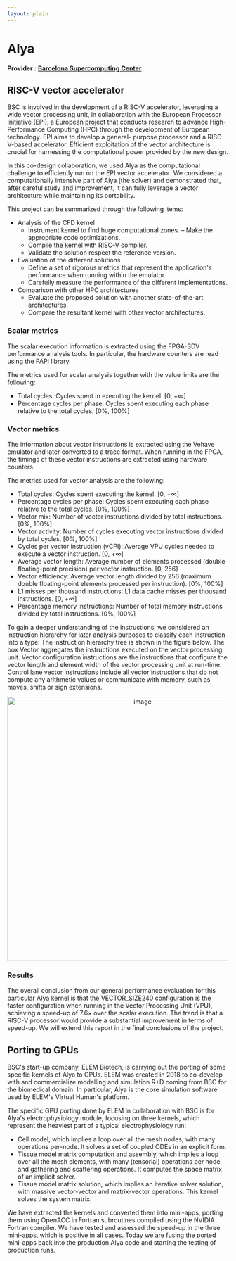 ```yaml
---
layout: plain
---
```



# Alya

**Provider :** [**Barcelona Supercomputing Center**](https://www.compbiomed.eu/about/compbiomed2-core-partners/bsc/)

## RISC-V vector accelerator

BSC is involved in the development of a RISC-V accelerator, leveraging a wide vector processing unit, in collaboration with the European Processor Initiative (EPI), a European project that conducts research to advance High-Performance Computing (HPC) through the development of European technology. EPI aims to develop a general- purpose processor and a RISC-V-based accelerator. Efficient exploitation of the vector architecture is crucial for harnessing the computational power provided by the new design. 

In this co-design collaboration, we used Alya as the computational challenge to efficiently run on the EPI vector accelerator. We considered a computationally intensive part of Alya (the solver) and demonstrated that, after careful study and improvement, it can fully leverage a vector architecture while maintaining its portability.

This project can be summarized through the following items:

* Analysis of the CFD kernel
  * Instrument kernel to find huge computational zones. – Make the appropriate code optimizations.
  * Compile the kernel with RISC-V compiler.
  * Validate the solution respect the reference version.
* Evaluation of the different solutions
  * Define a set of rigorous metrics that represent the application's performance when running within the emulator.
  * Carefully measure the performance of the different implementations.
* Comparison with other HPC architectures
  * Evaluate the proposed solution with another state-of-the-art architectures.
  * Compare the resultant kernel with other vector architectures.


### Scalar metrics 

The scalar execution information is extracted using the FPGA-SDV performance analysis tools. In particular, the hardware counters are read using the PAPI library.

The metrics used for scalar analysis together with the value limits are the following:
* Total cycles: Cycles spent in executing the kernel. [0, +∞]
* Percentage cycles per phase: Cycles spent executing each phase relative to the total cycles. [0%, 100%]

### Vector metrics

The information about vector instructions is extracted using the Vehave emulator and later converted to a trace format. When running in the FPGA, the timings of these vector instructions are extracted using hardware counters.

The metrics used for vector analysis are the following:

* Total cycles: Cycles spent executing the kernel. [0, +∞]
* Percentage cycles per phase: Cycles spent executing each phase relative to the total cycles. [0%, 100%]
* Vector mix: Number of vector instructions divided by total instructions. [0%, 100%]
* Vector activity: Number of cycles executing vector instructions divided by total cycles. [0%, 100%]
* Cycles per vector instruction (vCPI): Average VPU cycles needed to execute a vector instruction. [0, +∞]
* Average vector length: Average number of elements processed (double floating-point precision) per vector instruction. [0, 256]
* Vector efficiency: Average vector length divided by 256 (maximum double floating-point elements processed per instruction). [0%, 100%]
* L1 misses per thousand instructions: L1 data cache misses per thousand instructions. [0, +∞]
* Percentage memory instructions: Number of total memory instructions divided by total instructions. [0%, 100%]

To gain a deeper understanding of the instructions, we considered an instruction hierarchy for later analysis purposes to classify each instruction into a type. The instruction hierarchy tree is shown in the figure below. The box Vector aggregates the instructions executed on the vector processing unit. Vector configuration instructions are the instructions that configure the vector length and element width of the vector processing unit at run-time. Control lane vector instructions include all vector instructions that do not compute any arithmetic values or communicate with memory, such as moves, shifts or sign extensions.

<p align="center">
<img width="600" alt="image" src="https://github.com/compbiomedeu/compbiomedeu.github.io/assets/32201263/e27987cc-5dbe-49e6-8e67-b8e6501647ca">
</p>

### Results

The overall conclusion from our general performance evaluation for this particular Alya kernel is that the VECTOR_SIZE240 configuration is the faster configuration when running in the Vector Processing Unit (VPU), achieving a speed-up of 7.6× over the scalar execution. The trend is that a RISC-V processor would provide a substantial improvement in terms of speed-up. We will extend this report in the final conclusions of the project.


## Porting to GPUs

BSC's start-up company, ELEM Biotech, is carrying out the porting of some specific kernels of Alya to GPUs. ELEM was created in 2018 to co-develop with and commercialize modelling and simulation R+D coming from BSC for the biomedical domain. In particular, Alya is the core simulation software used by ELEM's Virtual Human's platform. 

The specific GPU porting done by ELEM in collaboration with BSC is for Alya's electrophysiology module, focusing on three kernels, which represent the heaviest part of a typical electrophysiology run:

* Cell model, which implies a loop over all the mesh nodes, with many operations per-node. It solves a set of coupled ODEs in an explicit form.
* Tissue model matrix computation and assembly, which implies a loop over all the mesh elements, with many (tensorial) operations per node, and gathering and scattering operations. It computes the space matrix of an implicit solver.
* Tissue model matrix solution, which implies an iterative solver solution, with massive vector-vector and matrix-vector operations. This kernel solves the system matrix.

We have extracted the kernels and converted them into mini-apps, porting them using OpenACC in Fortran subroutines compiled using the NVIDIA Fortran compiler. We have tested and assessed the speed-up in the three mini-apps, which is positive in all cases. Today we are fusing the ported mini-apps back into the production Alya code and starting the testing of production runs.






